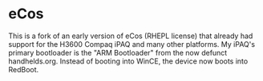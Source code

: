 # eCos

This is a fork of an early version of eCos (RHEPL license) that already had support for the H3600 Compaq iPAQ and many other platforms. My iPAQ's primary bootloader is the "ARM Bootloader" from the now defunct handhelds.org. Instead of booting into WinCE, the device now boots into RedBoot.


